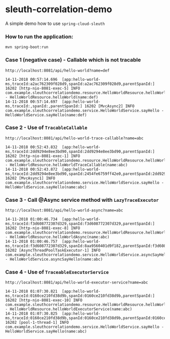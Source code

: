 # sleuth-correlation-demo
A simple demo how to use ```spring-cloud-sleuth```

### How to run the application:
```
mvn spring-boot:run
```

### Case 1 (negative case) - Callable which is not tracable
```$xslt
http://localhost:8081/api/hello-world?name=def
```

```$xslt
14-11-2018 00:57:14.696  [app:hello-world-ms,traceId:a2ac762309f028d9,spanId:a2ac762309f028d9,parentSpanId:] 16202 [http-nio-8081-exec-5] INFO  com.example.sleuthcorrelationdemo.resource.HelloWorldResource.helloWorld - HelloWorldResource.helloWorld(name:def)
14-11-2018 00:57:14.697  [app:hello-world-ms,traceId:,spanId:,parentSpanId:] 16202 [MvcAsync2] INFO  com.example.sleuthcorrelationdemo.service.HelloWorldService.sayHello - HelloWorldService.sayHello(name:def)
```

### Case 2 - Use of ```TracableCallable```
```$xslt
http://localhost:8081/api/hello-world-trace-callable?name=abc
```

```$xslt
14-11-2018 00:52:43.832  [app:hello-world-ms,traceId:2dd9294e8ee3bd90,spanId:2dd9294e8ee3bd90,parentSpanId:] 16202 [http-nio-8081-exec-1] INFO  com.example.sleuthcorrelationdemo.resource.HelloWorldResource.helloWorldTraceCallable - HelloWorldResource.helloWorldTraceCallable(name:abc)
14-11-2018 00:52:43.872  [app:hello-world-ms,traceId:2dd9294e8ee3bd90,spanId:2454fe6759ff42e0,parentSpanId:2dd9294e8ee3bd90] 16202 [MvcAsync1] INFO  com.example.sleuthcorrelationdemo.service.HelloWorldService.sayHello - HelloWorldService.sayHello(name:abc)
```

### Case 3 - Call @Async service method with ```LazyTraceExecutor```
```$xslt
http://localhost:8081/api/hello-world-async?name=abc
```

```$xslt
14-11-2018 01:00:46.734  [app:hello-world-ms,traceId:f3d608772307d329,spanId:f3d608772307d329,parentSpanId:] 16202 [http-nio-8081-exec-8] INFO  com.example.sleuthcorrelationdemo.resource.HelloWorldResource.helloWorldAsync - HelloWorldResource.helloWorldAsync(name:abc)
14-11-2018 01:00:46.757  [app:hello-world-ms,traceId:f3d608772307d329,spanId:8aa9560401d9f182,parentSpanId:f3d608772307d329] 16202 [AsyncThreadPoolTaskExecutor-1] INFO  com.example.sleuthcorrelationdemo.service.HelloWorldService.asyncSayHello - HelloWorldService.asyncSayHello(name:abc)
```

### Case 4 - Use of ```TraceableExecutorService```
```$xslt
http://localhost:8081/api/hello-world-executor-service?name=abc
```

```$xslt
14-11-2018 01:07:30.821  [app:hello-world-ms,traceId:0160ce210fd38d9b,spanId:0160ce210fd38d9b,parentSpanId:] 16202 [http-nio-8081-exec-10] INFO  com.example.sleuthcorrelationdemo.resource.HelloWorldResource.helloWorldExecutorService - HelloWorldResource.helloWorldExecutorService(name:abc)
14-11-2018 01:07:30.825  [app:hello-world-ms,traceId:0160ce210fd38d9b,spanId:0160ce210fd38d9b,parentSpanId:0160ce210fd38d9b] 16202 [pool-1-thread-1] INFO  com.example.sleuthcorrelationdemo.service.HelloWorldService.sayHello - HelloWorldService.sayHello(name:abc)
```
